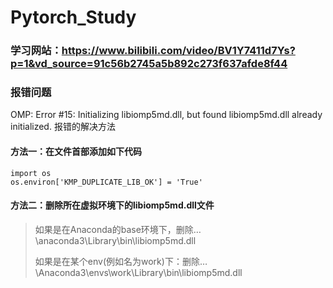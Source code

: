 # Pytorch_Study

### 学习网站：https://www.bilibili.com/video/BV1Y7411d7Ys?p=1&vd_source=91c56b2745a5b892c273f637afde8f44

### 报错问题
OMP: Error #15: Initializing libiomp5md.dll, but found libiomp5md.dll already initialized. 报错的解决方法
#### 方法一：在文件首部添加如下代码
```commandline
import os
os.environ['KMP_DUPLICATE_LIB_OK'] = 'True'
```
#### 方法二：删除所在虚拟环境下的libiomp5md.dll文件
> 如果是在Anaconda的base环境下，删除…\anaconda3\Library\bin\libiomp5md.dll
> 
>如果是在某个env(例如名为work)下：删除…\Anaconda3\envs\work\Library\bin\libiomp5md.dll

